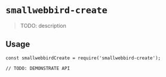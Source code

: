 # `smallwebbird-create`

> TODO: description

## Usage

```
const smallwebbirdCreate = require('smallwebbird-create');

// TODO: DEMONSTRATE API
```
